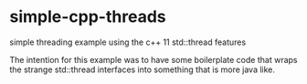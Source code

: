 # simple-cpp-threads
simple threading example using the c++ 11 std::thread features

The intention for this example was to have some boilerplate code that wraps the strange std::thread interfaces 
into something that is more java like.

